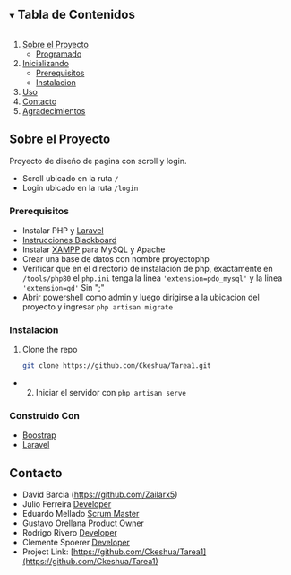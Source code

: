 <!--
*** Thanks for checking out the Best-README-Template. If you have a suggestion
*** that would make this better, please fork the repo and create a pull request
*** or simply open an issue with the tag "enhancement".
*** Thanks again! Now go create something AMAZING! :D
***
***
***
*** To avoid retyping too much info. Do a search and replace for the following:
*** github_username, repo_name, twitter_handle, email, project_title, project_description
-->



<!-- PROJECT SHIELDS -->
<!--
*** I'm using markdown "reference style" links for readability.
*** Reference links are enclosed in brackets [ ] instead of parentheses ( ).
*** See the bottom of this document for the declaration of the reference variables
*** for contributors-url, forks-url, etc. This is an optional, concise syntax you may use.
*** https://www.markdownguide.org/basic-syntax/#reference-style-links
-->



<!-- PROJECT LOGO -->



<!-- TABLE OF CONTENTS -->
<details open="open">
  <summary><h2 style="display: inline-block">Tabla de Contenidos</h2></summary>
  <ol>
    <li>
      <a href="#Sobre-el-Proyecto">Sobre el Proyecto</a>
      <ul>
        <li><a href="#Construido-Con">Programado</a></li>
      </ul>
    </li>
    <li>
      <a href="#getting-started">Inicializando</a>
      <ul>
        <li><a href="#prerequisitos">Prerequisitos</a></li>
        <li><a href="#Instalacion">Instalacion</a></li>
      </ul>
    </li>
    <li><a href="#usage">Uso</a></li>
    <li><a href="#contacto">Contacto</a></li>
    <li><a href="#acknowledgements">Agradecimientos</a></li>
  </ol>
</details>



<!-- ABOUT THE PROJECT -->
## Sobre el Proyecto
Proyecto de diseño de pagina con scroll y login.
* Scroll ubicado en la ruta ```/```
* Login ubicado en la ruta ```/login```

### Prerequisitos
* Instalar PHP y [Laravel](https://laravel.com/)
* [Instrucciones Blackboard](https://unab.blackboard.com/bbcswebdav/pid-4658137-dt-content-rid-28156232_1/courses/INS232.202110.6640.TR/Taller2%20Instalaci%C3%B3nLaravel.pdf)
* Instalar [XAMPP](https://www.apachefriends.org/es/index.html) para MySQL y Apache
* Crear una base de datos con nombre proyectophp
* Verificar que en el directorio de instalacion de php, exactamente en ```/tools/php80``` el ```php.ini``` tenga la linea ```'extension=pdo_mysql'``` y la linea ```'extension=gd'``` Sin ";"
* Abrir powershell como admin y luego dirigirse a la ubicacion del proyecto y ingresar ```php artisan migrate```
### Instalacion

1. Clone the repo
   ```sh
   git clone https://github.com/Ckeshua/Tarea1.git
   ```
* 2. Iniciar el servidor con ```php artisan serve```


### Construido Con

* [Boostrap](https://getbootstrap.com/)
* [Laravel](https://laravel.com/)




<!-- Contacto -->
## Contacto

* David Barcia (https://github.com/Zailarx5)
* Julio Ferreira [Developer](https://github.com/JulioFe)
* Eduardo Mellado	[Scrum Master](https://github.com/Ckeshua)
* Gustavo Orellana [Product Owner](https://github.com/Gaos700)
* Rodrigo Rivero [Developer](https://github.com/Riverozky)
* Clemente Spoerer [Developer](https://github.com/alomex21)
* Project Link: [https://github.com/Ckeshua/Tarea1](https://github.com/Ckeshua/Tarea1)







<!-- MARKDOWN LINKS & IMAGES -->
<!-- https://www.markdownguide.org/basic-syntax/#reference-style-links -->
[contributors-shield]: https://img.shields.io/github/contributors/Ckeshua/Tarea1.svg?style=for-the-badge
[contributors-url]: https://github.com/Ckeshua/Tarea1/graphs/contributors
[forks-shield]: https://img.shields.io/github/forks/Ckeshua/Tarea1.svg?style=for-the-badge
[forks-url]: https://github.com/Ckeshua/Tarea1/network/members
[stars-shield]: https://img.shields.io/github/stars/Ckeshua/Tarea1.svg?style=for-the-badge
[stars-url]: https://github.com/Ckeshua/Tarea1/stargazers
[issues-shield]: https://img.shields.io/github/issues/Ckeshua/Tarea1.svg?style=for-the-badge
[issues-url]: https://github.com/Ckeshua/Tarea1/issues
[license-shield]: https://img.shields.io/github/license/Ckeshua/Tarea1.svg?style=for-the-badge
[license-url]: https://github.com/Ckeshua/Tarea1/blob/master/LICENSE.txt
